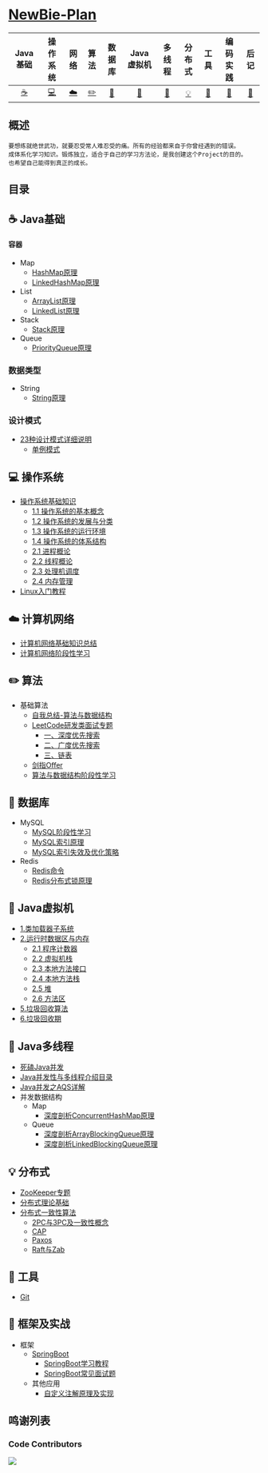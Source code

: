 # [NewBie-Plan](https://www.yuque.com/littledream/newbie-plan)

|           Java基础             |             操作系统                   |             网络               |             算法                     |               数据库                   |          Java虚拟机            |               多线程                 |                分布式                  |              工具              |                  编码实践             |                 后记                  |
| :----------------------------: | :----------------------------------: | :----------------------------: |     :------------------------------: | :----------------------------------: | :----------------------------: |   :------------------------------: | :----------------------------------: | :----------------------------: | :------------------------------: | :----------------------------------: |
| [:coffee:](#coffee-Java基础)       | [:computer:](#computer-操作系统)       | [:cloud:](#cloud-计算机网络)     | [:pencil2:](#pencil2-算法)        | [:floppy_disk:](#floppy_disk-数据库)  |[:art:](#art-Java虚拟机)         | [:couple:](#coffee-Java多线程) | [:bulb:](#bulb-分布式) | [:hammer:](#hammer-工具) | [:speak_no_evil:](#speak_no_evil-框架及实战) | [:memo:](#memo-后记) |
## 概述
```
要想练就绝世武功，就要忍受常人难忍受的痛。所有的经验都来自于你曾经遇到的错误。
成体系化学习知识。锻炼独立，适合于自己的学习方法论，是我创建这个Project的目的。
也希望自己能得到真正的成长。
```
## 目录
## :coffee: Java基础
#### 容器

  - Map
    - [HashMap原理](/docs/notes/Java基础/Java-容器/Map/HashMap.md)<br>
    - [LinkedHashMap原理](https://www.jianshu.com/p/8f4f58b4b8ab)
  - List  
    - [ArrayList原理](/docs/notes/Java基础/Java-容器/Collection集合/基础知识/ArrayList.md)<br>
    - [LinkedList原理](/docs/notes/Java基础/Java-容器/Collection集合/基础知识/LinkedList.md)<br>
  - Stack
    - [Stack原理](/docs/notes/Java基础/Java-容器/Collection集合/基础知识/Stack.md)
  - Queue
    - [PriorityQueue原理](https://blog.csdn.net/qq_35326718/article/details/72866180)

### 数据类型
 - String 
   - [String原理](/docs/notes/Java基础/Java-数据类型/引用数据类型/String.md)
### 设计模式
 - [23种设计模式详细说明](http://c.biancheng.net/design_pattern/)
    - [单例模式](/docs/notes/设计模式/单例模式.md)
## :computer: 操作系统
 - [操作系统基础知识](https://github.com/553899811/NewBie-Plan/tree/master/docs/notes/%E6%93%8D%E4%BD%9C%E7%B3%BB%E7%BB%9F/%E5%9F%BA%E7%A1%80%E7%9F%A5%E8%AF%86)
   - [1.1 操作系统的基本概念](/docs/notes/操作系统/基础知识/1.1操作系统的基本概念.md)
   - [1.2 操作系统的发展与分类](/docs/notes/操作系统/基础知识/1.2.操作系统的发展与分类.md)
   - [1.3 操作系统的运行环境](/docs/notes/操作系统/基础知识/1.3.操作系统的运行环境.md)
   - [1.4 操作系统的体系结构](/notes/操作系统/基础知识/1.4.操作系统的体系结构.md)
   - [2.1 进程概论](/docs/notes/操作系统/基础知识/2.1进程概论.md)
   - [2.2 线程概论](/docs/notes/操作系统/基础知识/2.2线程概论.md)
   - [2.3 处理机调度](/docs/notes/操作系统/基础知识/2.3处理机调度.md)
   - [2.4 内存管理](/docs/notes/操作系统/基础知识/3.1内存管理.md)
 - [Linux入门教程](http://c.biancheng.net/linux_tutorial/)
## :cloud: 计算机网络
 - [计算机网络基础知识总结](https://blog.csdn.net/qq_34337272/article/details/81776275)
 - [计算机网络阶段性学习](https://blog.csdn.net/qq_35533401/article/category/7507100/)
## :pencil2: 算法
 - 基础算法
   - [自我总结-算法与数据结构](https://github.com/553899811/Algorithm-And-DataStructure)
   - [LeetCode研发类面试专题](/docs/notes/算法与数据结构/LeetCode%20研发类面试专题)
     - [一、深度优先搜索](/docs/notes/算法与数据结构/LeetCode%20研发类面试专题/1.深度优先搜索.md)
     - [二、广度优先搜索](/docs/notes/算法与数据结构/LeetCode%20研发类面试专题/2.广度优先搜索.md)
     - [三、链表](/docs/notes/算法与数据结构/LeetCode%20研发类面试专题/3.链表.md)
   - [剑指Offer](/docs/notes/算法与数据结构/剑指Offer%20笔记汇总)
   - [算法与数据结构阶段性学习](https://www.geeksforgeeks.org/fundamentals-of-algorithms/)
## :floppy_disk: 数据库
 - MySQL
   - [MySQL阶段性学习](https://guobinhit.blog.csdn.net/column/info/16138/)
   - [MySQL索引原理](/docs/notes/数据库/MySQL/索引原理分析.md)
   - [MySQL索引失效及优化策略](/docs/notes/数据库/MySQL/索引失效及优化策略.md)
 - Redis
   - [Redis命令](http://redisdoc.com/)
   - [Redis分布式锁原理](/docs/notes/分布式/分布式锁/分布式锁的实现.md)
## :art: Java虚拟机
 - [1.类加载器子系统](docs/notes/Java虚拟机/1.类加载器子系统.md)
 - [2.运行时数据区与内存](/docs/notes/Java虚拟机/2.0%20运行时数据区与内存/2.1%20程序计数器.md)
   - [2.1 程序计数器](/docs/notes/Java虚拟机/2.0%20运行时数据区与内存/2.1%20程序计数器.md)
   - [2.2 虚拟机栈](/docs/notes/Java虚拟机/2.0%20运行时数据区与内存/2.2%20虚拟机栈.md)
   - [2.3 本地方法接口](/docs/notes/Java虚拟机/2.0%20运行时数据区与内存/2.3%20本地方法接口.md)
   - [2.4 本地方法栈](/docs/notes/Java虚拟机/2.0%20运行时数据区与内存/2.4%20本地方法栈.md)
   - [2.5 堆](/docs/notes/Java虚拟机/2.0%20运行时数据区与内存/2.5%20堆.md)
   - [2.6 方法区](/docs/notes/Java虚拟机/2.0%20运行时数据区与内存/2.6%20方法区.md)
 - [5.垃圾回收算法](/docs/notes/Java虚拟机/5.垃圾回收算法.md)    
 - [6.垃圾回收期](/docs/notes/Java虚拟机/6.垃圾回收器.md)  
## :couple: Java多线程
 - [死磕Java并发](http://cmsblogs.com/?p=2611)
 - [Java并发性与多线程介绍目录](http://ifeve.com/java-concurrency-thread-directory/)
 - [Java并发之AQS详解](https://www.cnblogs.com/waterystone/p/4920797.html) 
 - 并发数据结构
   - Map
     - [深度剖析ConcurrentHashMap原理](http://www.importnew.com/28263.html)
   - Queue
     - [深度剖析ArrayBlockingQueue原理](https://blog.csdn.net/zzp_403184692/article/details/8021615)
     - [深度剖析LinkedBlockingQueue原理](https://blog.csdn.net/tonywu1992/article/details/83419448)
## :bulb: 分布式
 - [ZooKeeper专题](docs/notes/分布式/ZooKeeper/)
 - [分布式理论基础](https://github.com/xingshaocheng/architect-awesome/blob/master/README.md#%E5%88%86%E5%B8%83%E5%BC%8F%E4%B8%80%E8%87%B4)
 - [分布式一致性算法](https://www.cnblogs.com/bangerlee/tag/%E5%88%86%E5%B8%83%E5%BC%8F%E7%B3%BB%E7%BB%9F/)
   - [2PC与3PC及一致性概念](https://www.cnblogs.com/bangerlee/p/5268485.html)
   - [CAP](https://www.cnblogs.com/bangerlee/p/5328888.html)
   - [Paxos](https://www.cnblogs.com/bangerlee/p/5655754.html)
   - [Raft与Zab](https://www.cnblogs.com/bangerlee/p/5991417.html)
## :hammer: 工具
 - [Git](docs/notes/工具及组件/Git.md)
## :speak_no_evil: 框架及实战
 - 框架
   - [SpringBoot](https://spring.io/projects/spring-boot)
     - [SpringBoot学习教程](http://cmsblogs.com/?p=2919)
     - [SpringBoot常见面试题](/docs/notes/基础框架/Spring/SpringBoot常见面试题.md)
   - 其他应用
     - [自定义注解原理及实现](/docs/notes/基础框架/自定义注解原理及实现.md) 
     
## 鸣谢列表
### Code Contributors
<a href="https://github.com/553899811/NewBie-Plan/graphs/contributors"><img src="https://opencollective.com/NewBie-Plan/contributors.svg?width=890&button=false" /></a>

